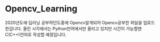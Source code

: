 # Opencv_Learning

2020년도에 딥러닝 공부하던도중에 Opencv알게되어 Opencv공부한 파일을 업로드한겁니다.
올린 시각에서는 Python언어에서만 올리고 있지만 시간이 가능할땐 C(C++)언어로 작성할 예정입니다.
